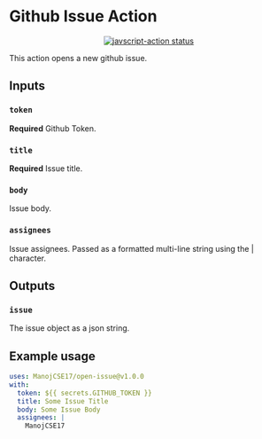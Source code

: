 # Github Issue Action

<p align="center">
  <a href="https://github.com/actions/javascript-action/actions"><img alt="javscript-action status" src="https://github.com/ManojCSE17/open-issue/workflows/units-test/badge.svg"></a>
</p>


This action opens a new github issue.

## Inputs

### `token`

**Required** Github Token.

### `title`

**Required** Issue title.

### `body`

Issue body.

### `assignees`

Issue assignees. Passed as a formatted multi-line string using the | character.

## Outputs

### `issue`

The issue object as a json string.

## Example usage

```yaml
uses: ManojCSE17/open-issue@v1.0.0
with:
  token: ${{ secrets.GITHUB_TOKEN }}
  title: Some Issue Title
  body: Some Issue Body
  assignees: |
    ManojCSE17
```